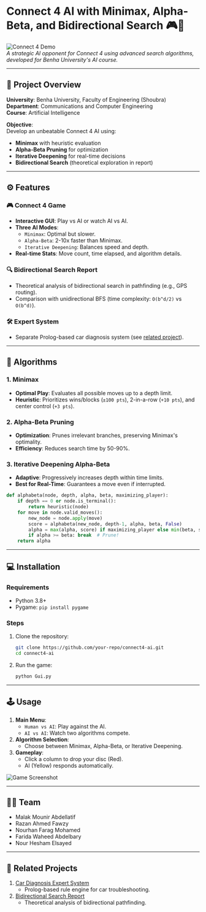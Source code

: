# Connect 4 AI with Minimax, Alpha-Beta, and Bidirectional Search 🎮🤖

![Connect 4 Demo](demo-gif-url)  
*A strategic AI opponent for Connect 4 using advanced search algorithms, developed for Benha University's AI course.*

---

## 🏫 Project Overview  
**University**: Benha University, Faculty of Engineering (Shoubra)  
**Department**: Communications and Computer Engineering  
**Course**: Artificial Intelligence  

**Objective**:  
Develop an unbeatable Connect 4 AI using:  
- **Minimax** with heuristic evaluation  
- **Alpha-Beta Pruning** for optimization  
- **Iterative Deepening** for real-time decisions  
- **Bidirectional Search** (theoretical exploration in report)  

---

## ⚙️ Features  
### 🎮 **Connect 4 Game**  
- **Interactive GUI**: Play vs AI or watch AI vs AI.  
- **Three AI Modes**:  
  - `Minimax`: Optimal but slower.  
  - `Alpha-Beta`: 2-10x faster than Minimax.  
  - `Iterative Deepening`: Balances speed and depth.  
- **Real-time Stats**: Move count, time elapsed, and algorithm details.  

### 🔍 **Bidirectional Search Report**  
- Theoretical analysis of bidirectional search in pathfinding (e.g., GPS routing).  
- Comparison with unidirectional BFS (time complexity: `O(b^d/2)` vs `O(b^d)`).  

### 🛠️ **Expert System**  
- Separate Prolog-based car diagnosis system (see [related project](#-related-projects)).  

---

## 🧠 Algorithms  
### 1. **Minimax**  
- **Optimal Play**: Evaluates all possible moves up to a depth limit.  
- **Heuristic**: Prioritizes wins/blocks (`±100 pts`), 2-in-a-row (`+10 pts`), and center control (`+3 pts`).  

### 2. **Alpha-Beta Pruning**  
- **Optimization**: Prunes irrelevant branches, preserving Minimax's optimality.  
- **Efficiency**: Reduces search time by 50-90%.  

### 3. **Iterative Deepening Alpha-Beta**  
- **Adaptive**: Progressively increases depth within time limits.  
- **Best for Real-Time**: Guarantees a move even if interrupted.  

```python
def alphabeta(node, depth, alpha, beta, maximizing_player):
    if depth == 0 or node.is_terminal():
        return heuristic(node)
    for move in node.valid_moves():
        new_node = node.apply(move)
        score = alphabeta(new_node, depth-1, alpha, beta, False)
        alpha = max(alpha, score) if maximizing_player else min(beta, score)
        if alpha >= beta: break  # Prune!
    return alpha
```

---

## 💻 Installation  
### Requirements  
- Python 3.8+  
- Pygame: `pip install pygame`  

### Steps  
1. Clone the repository:  
   ```bash
   git clone https://github.com/your-repo/connect4-ai.git
   cd connect4-ai
   ```
2. Run the game:  
   ```bash
   python Gui.py
   ```

---

## 🕹️ Usage  
1. **Main Menu**:  
   - `Human vs AI`: Play against the AI.  
   - `AI vs AI`: Watch two algorithms compete.  
2. **Algorithm Selection**:  
   - Choose between Minimax, Alpha-Beta, or Iterative Deepening.  
3. **Gameplay**:  
   - Click a column to drop your disc (Red).  
   - AI (Yellow) responds automatically.  

![Game Screenshot](screenshot-url)  

---

## 👩‍💻 Team  

 - Malak Mounir Abdellatif
 - Razan Ahmed Fawzy
 - Nourhan Farag Mohamed
 - Farida Waheed Abdelbary     
 - Nour Hesham Elsayed      

---

## 🔗 Related Projects  
1. [Car Diagnosis Expert System](https://github.com/your-repo/car-diagnosis-expert-system)  
   - Prolog-based rule engine for car troubleshooting.  
2. [Bidirectional Search Report](Bidirectional_search_algorithm_report.pdf)  
   - Theoretical analysis of bidirectional pathfinding.  

